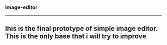 ### Image-editor
---
Ihis is the final prototype of simple image editor. This is the only base that i will try to improve
---
